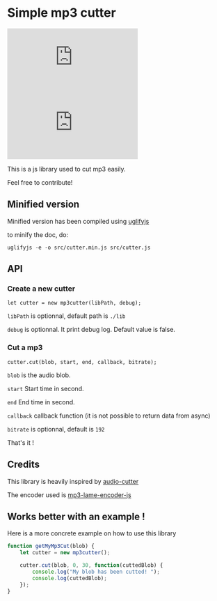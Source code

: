 # Simple mp3 cutter

![](https://img.badgesize.io/lubenard/simple-mp3-cutter/master/src/cutter.js)
![](https://img.badgesize.io/lubenard/simple-mp3-cutter/master/src/cutter.min.js?label=Minified_version)

This is a js library used to cut mp3 easily.

Feel free to contribute!

## Minified version

Minified version has been compiled using [uglifyjs](https://github.com/mishoo/UglifyJS)

to minify the doc, do: 

```
uglifyjs -e -o src/cutter.min.js src/cutter.js
```

## API

### Create a new cutter

```
let cutter = new mp3cutter(libPath, debug);
```

```libPath``` is optionnal, default path is ```./lib```

```debug``` is optionnal. It print debug log. Default value is false.

### Cut a mp3

```
cutter.cut(blob, start, end, callback, bitrate);
```

```blob``` is the audio blob.

```start``` Start time in second.

```end``` End time in second.

```callback``` callback function (it is not possible to return data from async)

```bitrate``` is optionnal, default is ```192```

That's it !

## Credits

This library is heavily inspired by [audio-cutter](https://github.com/meowtec/audio-cutter)

The encoder used is [mp3-lame-encoder-js](https://github.com/higuma/mp3-lame-encoder-js)


## Works better with an example !

Here is a more concrete example on how to use this library

```javascript
function getMyMp3Cut(blob) {
	let cutter = new mp3cutter();

	cutter.cut(blob, 0, 30, function(cuttedBlob) {
		console.log("My blob has been cutted! ");
		console.log(cuttedBlob);
	});
}
```
